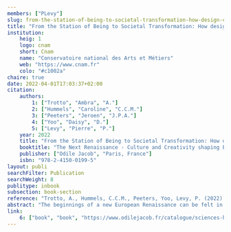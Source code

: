 ```yaml
---
members: ["PLevy"]
slug: from-the-station-of-being-to-societal-transformation-how-design-can-drive-a-new-european-renaissance
title: "From the Station of Being to Societal Transformation: How design can drive a new European Renaissance"
institution:
    heig: 1
    logo: cnam
    short: Cnam
    name: "Conservatoire national des Arts et Métiers"
    web: "https://www.cnam.fr"
    colo: "#c1002a"
chaire: true
date: 2022-04-01T17:03:37+02:00
citation:
    authors:
        1: ["Trotto", "Ambra", "A."]
        2: ["Hummels", "Caroline", "C.C.M."]
        3: ["Peeters", "Jeroen", "J.P.A."]
        4: ["Yoo", "Daisy", "D."]
        5: ["Levy", "Pierre", "P."]
    year: 2022
    title: "From the Station of Being to Societal Transformation: How design can drive a new European Renaissance"
    booktitle: "The Next Renaissance - Culture and Creativity shaping Europe"
    publisher: ["Odile Jacob", "Paris, France"]
    isbn: "978-2-4150-0199-5"
layout: publi
searchFilter: Publication
searchWeight: 8
publitype: inbook
subsection: book-section
reference: "Trotto, A., Hummels, C.C.M., Peeters, Yoo, Levy, P. (2022). From the Station of Being to Societal Transformation: How design can drive a new European Renaissance. in The Next Renaissance - Culture and Creativity shaping Europe, Odile Jacob, 2022, 978-2-4150-0199-5"
abstract: "The beginnings of a new European Renaissance can be felt in many places, including the Swedish city of Umeå, where a new Smart Bus Station was realised. This ‘Station of Being’ aimed at transforming today’s practices and exploring new sustainable futures based on values such as beauty and diversity. In this chapter, we describe ‘Station of Being’, the approach that was used, namely, Designing for Transforming Practices, the societal transformations it triggered, and how it supports the flourishing of a new civilization."
link:
    6: ["book", "book", "https://www.odilejacob.fr/catalogue/sciences-humaines/questions-de-societe/next-renaissance_9782415001995.php"]
---
```


